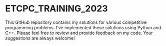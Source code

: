 # ETCPC_TRAINING_2023
This GitHub repository contains my solutions for various competitive programming problems. I've implemented these solutions using Python and C++. Please feel free to review and provide feedback on my code. Your suggestions are always welcome!
